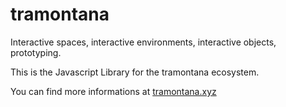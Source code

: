 # tramontana
Interactive spaces, interactive environments, interactive objects, prototyping.

This is the Javascript Library for the tramontana ecosystem. 

You can find more informations at [tramontana.xyz](http://tramontana.xyz)
